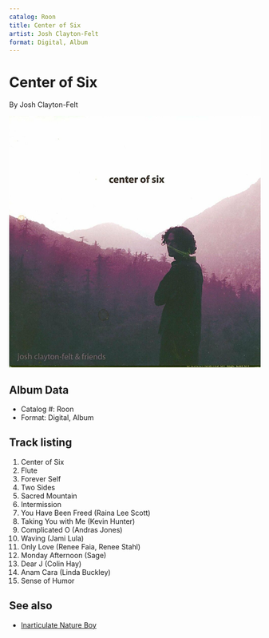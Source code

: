 ```yaml
---
catalog: Roon
title: Center of Six
artist: Josh Clayton-Felt
format: Digital, Album
---
```


# Center of Six

By Josh Clayton-Felt

![](../../assets/albumcovers/Josh_Clayton-Felt-Center_of_Six.png)

## Album Data

- Catalog #: Roon
- Format: Digital, Album


## Track listing


1. Center of Six
2. Flute
3. Forever Self
4. Two Sides
5. Sacred Mountain
6. Intermission
7. You Have Been Freed (Raina Lee Scott)
8. Taking You with Me (Kevin Hunter)
9. Complicated O (Andras Jones)
10. Waving (Jami Lula)
11. Only Love (Renee Faia, Renee Stahl)
12. Monday Afternoon (Sage)
13. Dear J (Colin Hay)
14. Anam Cara (Linda Buckley)
15. Sense of Humor


## See also

- [Inarticulate Nature Boy](Inarticulate_Nature_Boy.md)
